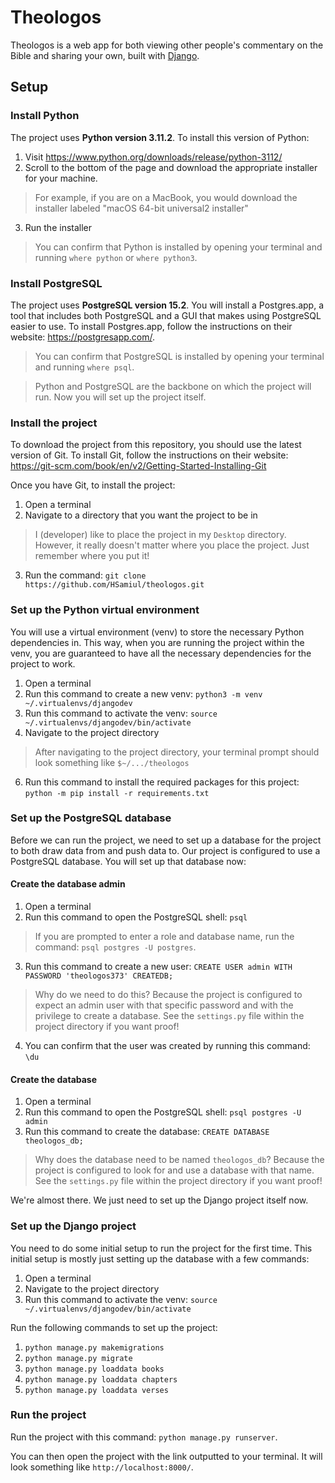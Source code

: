 
# Theologos

Theologos is a web app for both viewing other people's commentary on the Bible and sharing your own, built with [Django](https://www.djangoproject.com/).

## Setup

### Install Python
The project uses **Python version 3.11.2**. To install this version of Python: 

1. Visit https://www.python.org/downloads/release/python-3112/
2. Scroll to the bottom of the page and download the appropriate installer for your machine. 
> For example, if you are on a MacBook, you would download the installer labeled "macOS 64-bit universal2 installer"
3. Run the installer
> You can confirm that Python is installed by opening your terminal and running `where python` or `where python3`.

### Install PostgreSQL
The project uses **PostgreSQL version 15.2**. You will install a Postgres.app, a tool that includes both PostgreSQL and a GUI that makes using PostgreSQL easier to use. To install Postgres.app, follow the instructions on their website: https://postgresapp.com/.

> You can confirm that PostgreSQL is installed by opening your terminal and running `where psql`.

> Python and PostgreSQL are the backbone on which the project will run. Now you will set up the project itself.

### Install the project
To download the project from this repository, you should use the latest version of Git. To install Git, follow the instructions on their website: https://git-scm.com/book/en/v2/Getting-Started-Installing-Git

Once you have Git, to install the project:
1. Open a terminal
2. Navigate to a directory that you want the project to be in
> I (developer) like to place the project in my `Desktop` directory. However, it really doesn't matter where you place the project. Just remember where you put it!
3. Run the command: `git clone https://github.com/HSamiul/theologos.git`

### Set up the Python virtual environment
You will use a virtual environment (venv) to store the necessary Python dependencies in. This way, when you are running the project within the venv, you are guaranteed to have all the necessary dependencies for the project to work.

1. Open a terminal
2. Run this command to create a new venv:  `python3 -m venv ~/.virtualenvs/djangodev`
3. Run this command to activate the venv: `source ~/.virtualenvs/djangodev/bin/activate`
4. Navigate to the project directory
> After navigating to the project directory, your terminal prompt should look something like `$~/.../theologos`
6. Run this command to install the required packages for this project: `python -m pip install -r requirements.txt`

### Set up the PostgreSQL database

Before we can run the project, we need to set up a database for the project to both draw data from and push data to. Our project is configured to use a PostgreSQL database. You will set up that database now:

#### Create the database admin
1. Open a terminal 
2. Run this command to open the PostgreSQL shell: `psql`
> If you are prompted to enter a role and database name, run the command: `psql postgres -U postgres`.
3.   Run this command to create a new user: `CREATE USER admin WITH PASSWORD 'theologos373' CREATEDB;`
> Why do we need to do this? Because the project is configured to expect an admin user with that specific password and with the privilege to create a database. See the `settings.py` file within the project directory if you want proof!
4. You can confirm that the user was created by running this command: `\du`

#### Create the database
1. Open a terminal
2. Run this command to open the PostgreSQL shell: `psql postgres -U admin`
3. Run this command to create the database: `CREATE DATABASE theologos_db;`
> Why does the database need to be named `theologos_db`? Because the project is configured to look for and use a database with that name. See the `settings.py` file within the project directory if you want proof!

We're almost there. We just need to set up the Django project itself now.

### Set up the Django project
You need to do some initial setup to run the project for the first time. This initial setup is mostly just setting up the database with a few commands:

1. Open a terminal
2. Navigate to the project directory
3. Run this command to activate the venv: `source ~/.virtualenvs/djangodev/bin/activate`

Run the following commands to set up the project:

1. `python manage.py makemigrations`
2. `python manage.py migrate`
3. `python manage.py loaddata books`
4. `python manage.py loaddata chapters`
5. `python manage.py loaddata verses`

### Run the project
Run the project with this command: `python manage.py runserver`. 

You can then open the project with the link outputted to your terminal. It will look something like `http://localhost:8000/`.
